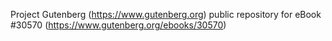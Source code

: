 Project Gutenberg (https://www.gutenberg.org) public repository for eBook #30570 (https://www.gutenberg.org/ebooks/30570)
